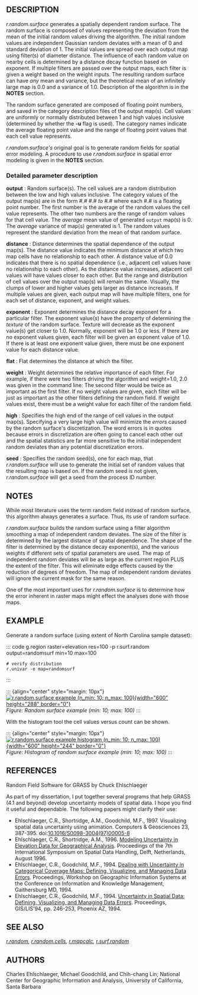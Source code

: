 ## DESCRIPTION

*r.random.surface* generates a spatially dependent random surface. The
random surface is composed of values representing the deviation from the
mean of the initial random values driving the algorithm. The initial
random values are independent Gaussian random deviates with a mean of 0
and standard deviation of 1. The initial values are spread over each
output map using filter(s) of diameter distance. The influence of each
random value on nearby cells is determined by a distance decay function
based on exponent. If multiple filters are passed over the output maps,
each filter is given a weight based on the weight inputs. The resulting
random surface can have *any* mean and variance, but the theoretical
mean of an infinitely large map is 0.0 and a variance of 1.0.
Description of the algorithm is in the **NOTES** section.

The random surface generated are composed of floating point numbers, and
saved in the category description files of the output map(s). Cell
values are uniformly or normally distributed between 1 and high values
inclusive (determined by whether the **-u** flag is used). The category
names indicate the average floating point value and the range of
floating point values that each cell value represents.

*r.random.surface\'s* original goal is to generate random fields for
spatial error modeling. A procedure to use *r.random.surface* in spatial
error modeling is given in the **NOTES** section.

### Detailed parameter description

**output**
:   Random surface(s). The cell values are a random distribution between
    the low and high values inclusive. The category values of the output
    map(s) are in the form *#.# #.# to #.#* where each #.# is a floating
    point number. The first number is the average of the random values
    the cell value represents. The other two numbers are the range of
    random values for that cell value. The *average* mean value of
    generated `output` map(s) is 0. The *average* variance of map(s)
    generated is 1. The random values represent the standard deviation
    from the mean of that random surface.

**distance**
:   Distance determines the spatial dependence of the output map(s). The
    distance value indicates the minimum distance at which two map cells
    have no relationship to each other. A distance value of 0.0
    indicates that there is no spatial dependence (i.e., adjacent cell
    values have no relationship to each other). As the distance value
    increases, adjacent cell values will have values closer to each
    other. But the range and distribution of cell values over the output
    map(s) will remain the same. Visually, the clumps of lower and
    higher values gets larger as distance increases. If multiple values
    are given, each output map will have multiple filters, one for each
    set of distance, exponent, and weight values.

**exponent**
:   Exponent determines the distance decay exponent for a particular
    filter. The exponent value(s) have the property of determining the
    *texture* of the random surface. Texture will decrease as the
    exponent value(s) get closer to 1.0. Normally, exponent will be 1.0
    or less. If there are no exponent values given, each filter will be
    given an exponent value of 1.0. If there is at least one exponent
    value given, there must be one exponent value for each distance
    value.

**flat**
:   Flat determines the distance at which the filter.

**weight**
:   Weight determines the relative importance of each filter. For
    example, if there were two filters driving the algorithm and
    weight=1.0, 2.0 was given in the command line: The second filter
    would be twice as important as the first filter. If no weight values
    are given, each filter will be just as important as the other
    filters defining the random field. If weight values exist, there
    must be a weight value for each filter of the random field.

**high**
:   Specifies the high end of the range of cell values in the output
    map(s). Specifying a very large high value will minimize the
    *errors* caused by the random surface\'s discretization. The word
    errors is in quotes because errors in discretization are often going
    to cancel each other out and the spatial statistics are far more
    sensitive to the initial independent random deviates than any
    potential discretization errors.

**seed**
:   Specifies the random seed(s), one for each map, that
    *r.random.surface* will use to generate the initial set of random
    values that the resulting map is based on. If the random seed is not
    given, *r.random.surface* will get a seed from the process ID
    number.

## NOTES

While most literature uses the term random field instead of random
surface, this algorithm always generates a surface. Thus, its use of
random surface.

*r.random.surface* builds the random surface using a filter algorithm
smoothing a map of independent random deviates. The size of the filter
is determined by the largest distance of spatial dependence. The shape
of the filter is determined by the distance decay exponent(s), and the
various weights if different sets of spatial parameters are used. The
map of independent random deviates will be as large as the current
region PLUS the extent of the filter. This will eliminate edge effects
caused by the reduction of degrees of freedom. The map of independent
random deviates will ignore the current mask for the same reason.

One of the most important uses for *r.random.surface* is to determine
how the error inherent in raster maps might effect the analyses done
with those maps.

## EXAMPLE

Generate a random surface (using extent of North Carolina sample
dataset):

::: code
    g.region raster=elevation res=100 -p
    r.surf.random output=randomsurf min=10 max=100

    # verify distribution
    r.univar -e map=randomsurf
:::

::: {align="center" style="margin: 10px"}
[![r.random.surface example (n_min: 10; n_max:
100)](r_random_surface.jpg){width="600" height="288"
border="0"}](r_random_surface.jpg)\
*Figure: Random surface example (min: 10; max: 100)*
:::

With the histogram tool the cell values versus count can be shown.

::: {align="center" style="margin: 10px"}
[![r.random.surface example histogram (n_min: 10; n_max:
100)](r_random_surface_hist.png){width="600" height="244"
border="0"}](r_random_surface_hist.png)\
*Figure: Histogram of random surface example (min: 10; max: 100)*
:::

## REFERENCES

Random Field Software for GRASS by Chuck Ehlschlaeger

As part of my dissertation, I put together several programs that help
GRASS (4.1 and beyond) develop uncertainty models of spatial data. I
hope you find it useful and dependable. The following papers might
clarify their use:

-   Ehlschlaeger, C.R., Shortridge, A.M., Goodchild, M.F., 1997.
    Visualizing spatial data uncertainty using animation. Computers &
    Geosciences 23, 387-395.
    doi:[10.1016/S0098-3004(97)00005-8](https://doi.org/10.1016/S0098-3004(97)00005-8)
-   Ehlschlaeger, C.R., Shortridge, A.M., 1996. [Modeling Uncertainty in
    Elevation Data for Geographical
    Analysis](http://www.geo.hunter.cuny.edu/~chuck/paper.html).
    Proceedings of the 7th International Symposium on Spatial Data
    Handling, Delft, Netherlands, August 1996.
-   Ehlschlaeger, C.R., Goodchild, M.F., 1994. [Dealing with Uncertainty
    in Categorical Coverage Maps: Defining, Visualizing, and Managing
    Data Errors](http://www.geo.hunter.cuny.edu/~chuck/acm/paper.html).
    Proceedings, Workshop on Geographic Information Systems at the
    Conference on Information and Knowledge Management, Gaithersburg MD,
    1994.
-   Ehlschlaeger, C.R., Goodchild, M.F., 1994. [Uncertainty in Spatial
    Data: Defining, Visualizing, and Managing Data
    Errors](http://www.geo.hunter.cuny.edu/~chuck/gislis/gislis.html).
    Proceedings, GIS/LIS\'94, pp. 246-253, Phoenix AZ, 1994.

## SEE ALSO

*[r.random](r.random.html), [r.random.cells](r.random.cells.html),
[r.mapcalc](r.mapcalc.html), [r.surf.random](r.surf.random.html)*

## AUTHORS

Charles Ehlschlaeger, Michael Goodchild, and Chih-chang Lin; National
Center for Geographic Information and Analysis, University of
California, Santa Barbara
